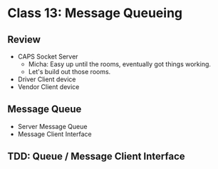 # Class 13: Message Queueing

## Review

- CAPS Socket Server
  - Micha: Easy up until the rooms, eventually got things working.
  - Let's build out those rooms.
- Driver Client device
- Vendor Client device

## Message Queue

- Server Message Queue
- Message Client Interface

## TDD: Queue / Message Client Interface
